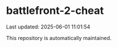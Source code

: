 # battlefront-2-cheat

Last updated: 2025-06-01 11:01:54

This repository is automatically maintained.
